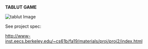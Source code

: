 **TABLUT GAME**

![tablut Image](https://github.com/somyam/CS61B/blob/master/Projects/Tablut/tablut1.png)


See project spec:

http://www-inst.eecs.berkeley.edu/~cs61b/fa19/materials/proj/proj2/index.html
